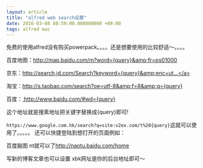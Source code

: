 ```yaml
---
layout: article
title: "alfred web search设置"
date: 2016-03-08 08:59:00.000000000 +09:00
tags: alfred mac
---
```


免费的使用alfred没有购买powerpack。。。。还是想要使用的比较舒适～。。。。

百度地图：<a href="http://map.baidu.com/m?word={query}&amp;fr=ps01000">http://map.baidu.com/m?word={query}&amp;fr=ps01000</a>

京东：<a href="http://search.jd.com/Search?keyword={query}&amp;enc=utf-8">http://search.jd.com/Search?keyword={query}&amp;enc=ut...</a>

淘宝：http://s.taobao.com/search?oe=utf-8&amp;f=8&amp;q={query}

百度：<a href="http://www.baidu.com/#wd={query}%20">
http://www.baidu.com/#wd={query}</a>

这个地址就是搜素地址把关键字替换成{query}即可!

`https://www.google.com.hk/search?q=site:v2ex.com/t%20{query}`这就可以使用了。。。。。
还可以快捷登陆到想打开的页面例如：

百度脑图 nt就可以了<a href="http://naotu.baidu.com/home">http://naotu.baidu.com/home</a>

写新的博客文章也可以设置 xbk网址是你的后台地址即可～
